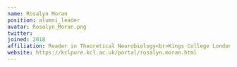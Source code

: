 ```yaml
---
name: Rosalyn Moran
position: alumni_leader
avatar: Rosalyn_Moran.png
twitter: 
joined: 2018
affiliation: Reader in Theoretical Neurobiology<br>Kings College London
website: https://kclpure.kcl.ac.uk/portal/rosalyn.moran.html
---
```

